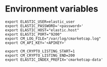 # Environment variables

    export ELASTIC_USER=elastic_user
    export ELASTIC_PASSWORD='<password>'
    export ELASTIC_HOST="elastic.host"
    export ELASTIC_PORT="9200"
    export CM_LOG_FILE="/var/log/cmarketcap.log"
    export CM_API_KEY='<APIKEY>'

    export CM_CRYPTO_LISTING_START=1
    export CM_CRYPTO_LISTING_END=200
    export ELASTIC_INDEX_PREFIX='cmarketcap-data'
